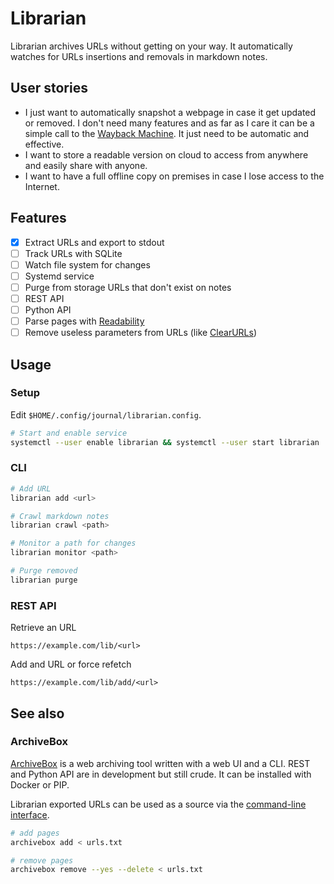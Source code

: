 # Librarian
Librarian archives URLs without getting on your way. It automatically watches for URLs insertions and removals in markdown notes.

## User stories
- I just want to automatically snapshot a webpage in case it get updated or removed. I don't need many features and as far as I care it can be a simple call to the [Wayback Machine](https://web.archive.org/). It just need to be automatic and effective.
- I want to store a readable version on cloud to access from anywhere and easily share with anyone.
- I want to have a full offline copy on premises in case I lose access to the Internet.

## Features
- [x] Extract URLs and export to stdout
- [ ] Track URLs with SQLite
- [ ] Watch file system for changes
- [ ] Systemd service
- [ ] Purge from storage URLs that don't exist on notes
- [ ] REST API
- [ ] Python API
- [ ] Parse pages with [Readability](https://github.com/mozilla/readability)
- [ ] Remove useless parameters from URLs (like [ClearURLs](https://github.com/ClearURLs/Addon))

## Usage
### Setup
Edit `$HOME/.config/journal/librarian.config`.

```sh
# Start and enable service
systemctl --user enable librarian && systemctl --user start librarian
```

### CLI
```sh
# Add URL
librarian add <url>

# Crawl markdown notes
librarian crawl <path>

# Monitor a path for changes
librarian monitor <path>

# Purge removed
librarian purge
```

### REST API
Retrieve an URL

`https://example.com/lib/<url>`

Add and URL or force refetch

`https://example.com/lib/add/<url>`

## See also
### ArchiveBox
[ArchiveBox](https://github.com/ArchiveBox/ArchiveBox) is a web archiving tool written with a web UI and a CLI. REST and Python API are in development but still crude. It can be installed with Docker or PIP.

Librarian exported URLs can be used as a source via the [command-line interface](https://github.com/ArchiveBox/ArchiveBox/wiki/Usage#CLI-Usage). 

```sh
# add pages
archivebox add < urls.txt            

# remove pages
archivebox remove --yes --delete < urls.txt
```
